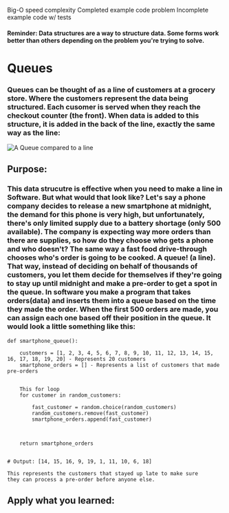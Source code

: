Big-O speed complexity
Completed example code problem
Incomplete example code w/ tests

#### Reminder: Data structures are a way to structure data. Some forms work better than others depending on the problem you're trying to solve.


# Queues

### Queues can be thought of as a line of customers at a grocery store. Where the customers represent the data being structured. Each cusomer is served when they reach the checkout counter (the front). When data is added to this structure, it is added in the back of the line, exactly the same way as the line:

![A Queue compared to a line](https://github.com/joehawkens/data-structures-final/blob/main/Assets/QueueDiagram.PNG?raw=true)

## Purpose:

### This data strucutre is effective when you need to make a line in Software. But what would that look like? Let's say a phone company decides to release a new smartphone at midnight, the demand for this phone is very high, but unfortunately, there's only limited supply due to a battery shortage (only 500 available). The company is expecting way more orders than there are supplies, so how do they choose who gets a phone and who doesn't? The same way a fast food drive-through chooses who's order is going to be cooked. A queue! (a line). That way, instead of deciding on behalf of thousands of customers, you let them decide for themselves if they're going to stay up until midnight and make a pre-order to get a spot in the queue. In software you make a program that takes orders(data) and inserts them into a queue based on the time they made the order. When the first 500 orders are made, you can assign each one based off their position in the queue. It would look a little something like this:

```
def smartphone_queue():

    customers = [1, 2, 3, 4, 5, 6, 7, 8, 9, 10, 11, 12, 13, 14, 15, 16, 17, 18, 19, 20] - Represents 20 customers
    smartphone_orders = [] - Represents a list of customers that made pre-orders


    This for loop 
    for customer in random_customers:

        fast_customer = random.choice(random_customers) 
        random_customers.remove(fast_customer)
        smartphone_orders.append(fast_customer) 



    return smartphone_orders


# Output: [14, 15, 16, 9, 19, 1, 11, 10, 6, 18] 

This represents the customers that stayed up late to make sure
they can process a pre-order before anyone else.

```


## Apply what you learned:
